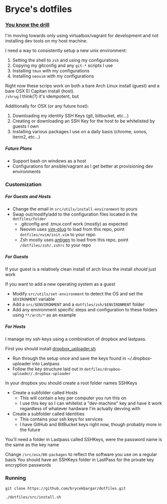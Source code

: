 # Bryce's dotfiles #

### [You know the drill][0] ###
I'm moving towards only using virtualbox/vagrant for development and not installing dev tools on my host machine.

I need a way to consistently setup a new unix environment:

1. Setting the shell to `zsh` and using my configurations
1. Copying my gitconfig and any `git-*` scripts I use
1. Installing `tmux` with my configurations
1. Installing `neovim` with my configurations

Right now these scrips work on both a bare Arch Linux install (guest) and a bare OSX El Capitan install (host).  
`/shrug` I think(?) it's idempotent, but

Additionally for OSX (or any future host):

1. Downloading my identity SSH Keys (git, bitbucket, etc...)
1. Creating or downloading an SSH Key for the host to be whitelisted by guests I own
1. Installing various packages I use on a daily basis (chrome, sonos, iterm2, etc...)

##### Future Plans #####
- Support bash on windows as a host
- Configurations for ansible/vagrant as I get better at provisioning dev environments

### Customization ###

##### For Guests and Hosts #####

- Change the email in `src/utils/install-environment` to yours
- Swap out/modify/add to the configuration files located in the `dotfiles/folder`
  - .gitconfig and .tmux.conf work (mostly) as expected
  - Neovim uses [vim-plug][1] to load from this repo, point `dotfiles/nvim/init.vim` to your repo
  - Zsh mostly uses [antigen][2] to load from this repo, point `/dotfiles/zsh/.zshrc` to your repo

##### For Guests #####

If your guest is a relatively clean install of arch linux the install _should_ just work

If you want to add a new operating system as a guest

- Modify `src/utils/set-environment` to detect the OS and set the `$EVIRONMENT` variable
- Add a `src/$ENVIRONMENT` and a `dotfiles/zsh/$ENVIRONMENT` folder
- Add any environment specific steps and configuration to these folders using `**/arch/*` as an example

##### For Hosts #####

I manage my ssh-keys using a combination of dropbox and lastpass.  


First you should install [dropbox_uploader.sh][3]
- Run through the setup once and save the keys found in ~/.dropbox-uploader into Lastpass
- Follow the key structure laid out in `dotfiles/dropbox-uploader/.dropbox-uploader`

In your dropbox you should create a root folder names SSHKeys
- Create a subfolder called Hosts
    - This will contain a key per computer you run this on
    - I use this key so I can whitelist a "dev-machine" key and have it work regardless of whatever hardware I'm actually devving with
- Create a subfolder called Identities
    - This contains your ssh keys for services
    - I have GitHub and BitBucket keys right now, though probably more in the future

You'll need a folder in Lastpass called SSHKeys, were the password name is the same as the key name

Change `/src/osx/08-packages` to reflect the software you use on a regular basis
You should have an SSHKeys folder in LastPass for the private key encryption passwords

### Running ###
```
git clone https://github.com/brycekbargar/dotfiles.git

./dotfiles/src/install.sh
```
[0]: https://dotfiles.github.io/ 
[1]: https://github.com/junegunn/vim-plug
[2]: https://github.com/zsh-users/antigen 
[3]: https://github.com/andreafabrizi/Dropbox-Uploader
